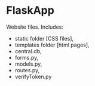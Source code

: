# FlaskApp
Website files. Includes:

 * static folder [CSS files],
 * templates folder [html pages],
 * central.db, 
 * forms.py, 
 * models.py,  
 * routes.py,
 * verifyToken.py
